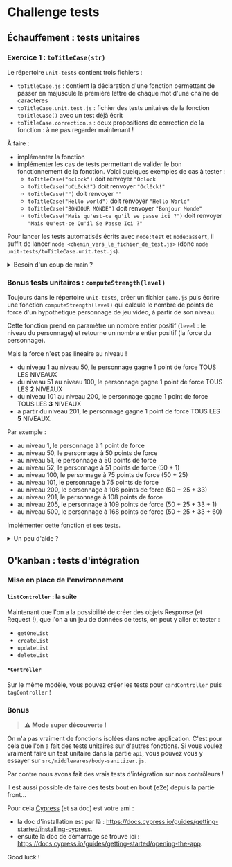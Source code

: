 # Challenge tests

## Échauffement : tests unitaires

### Exercice 1 : `toTitleCase(str)`

Le répertoire `unit-tests` contient trois fichiers :

- `toTitleCase.js` : contient la déclaration d'une fonction permettant de passer en majuscule la première lettre de chaque mot d'une chaîne de caractères
- `toTitleCase.unit.test.js` : fichier des tests unitaires de la fonction `toTitleCase()` avec un test déjà écrit
- `toTitleCase.correction.s` : deux propositions de correction de la fonction : à ne pas regarder maintenant !

À faire :

- implémenter la fonction
- implémenter les cas de tests permettant de valider le bon fonctionnement de la fonction. Voici quelques exemples de cas à tester :
  - `toTitleCase("oclock")` doit renvoyer `"Oclock`
  - `toTitleCase("oCL0ck!")` doit renvoyer `"Ocl0ck!"`
  - `toTitleCase("")` doit renvoyer `""`
  - `toTitleCase("Hello world")` doit renvoyer `"Hello World"`
  - `toTitleCase("BONJOUR MONDE")` doit renvoyer `"Bonjour Monde"`
  - `toTitleCase("Mais qu'est-ce qu'il se passe ici ?")` doit renvoyer `"Mais Qu'est-ce Qu'il Se Passe Ici ?"`

Pour lancer les tests automatisés écrits avec `node:test` et `node:assert`, il suffit de lancer `node <chemin_vers_le_fichier_de_test.js>` (donc `node unit-tests/toTitleCase.unit.test.js`).

<details><summary>Besoin d'un coup de main ?</summary>

Dans la fonction on doit :

- vérifier qu'il y a une chaîne de caractères
- passer la chaîne de caractères en minuscules
- séparer chaque mot de la chaîne de caractères
- passer la première lettre de chaque mot en majuscule
- retourner une chaîne avec l'ensemble des mots

<details><summary>Ça ne marche pas ?</summary>

Tu peux regarder les fonctions du fichier `toTitleCase.correction.js` et copier
le code d'une fonction dans ton fichier.

</details>

</details>

### Bonus tests unitaires : `computeStrength(level)`

Toujours dans le répertoire `unit-tests`, créer un fichier `game.js` puis écrire une fonction `computeStrength(level)` qui calcule le nombre de points de force d'un hypothétique personnage de jeu vidéo, à partir de son niveau.

Cette fonction prend en paramètre un nombre entier positif (`level` : le niveau du personnage) et retourne un nombre entier positif (la force du personnage).

Mais la force n'est pas linéaire au niveau !

- du niveau 1 au niveau 50, le personnage gagne 1 point de force TOUS LES NIVEAUX
- du niveau 51 au niveau 100, le personnage gagne 1 point de force TOUS LES **2** NIVEAUX
- du niveau 101 au niveau 200, le personnage gagne 1 point de force TOUS LES **3** NIVEAUX
- à partir du niveau 201, le personnage gagne 1 point de force TOUS LES **5** NIVEAUX.

Par exemple :

- au niveau 1, le personnage à 1 point de force
- au niveau 50, le personnage à 50 points de force
- au niveau 51, le personnage à 50 points de force
- au niveau 52, le personnage à 51 points de force (50 + 1)
- au niveau 100, le personnage à 75 points de force (50 + 25)
- au niveau 101, le personnage à 75 points de force
- au niveau 200, le personnage à 108 points de force (50 + 25 + 33)
- au niveau 201, le personnage à 108 points de force
- au niveau 205, le personnage à 109 points de force (50 + 25 + 33 + 1)
- au niveau 500, le personnage à 168 points de force (50 + 25 + 33 + 60)

Implémenter cette fonction et ses tests.

<details><summary>Un peu d'aide ?</summary>

Si le personnage est au niveau 55 :

- il gagne 1 point tous les 2 niveaux entre 50 et 55 :
  - car on nous dit que c'est à partir du niveau 52 qu'il gagne 1 point
  - donc entre 50 et 55, il gagne :
    - 55 - 50 = 5
    - 5 / 2 = 2,5
    - partie entière : 2 points

- sur les niveaux 0 à 50, il gagne 50 points
- au total, il gagne donc 50 + 2 = 52 points au niveau 55.

La fonction [Math.trunc()](https://developer.mozilla.org/fr/docs/Web/JavaScript/Reference/Global_Objects/Math/trunc) peut aider !

<details><summary>On ne reste pas bloqué !</summary>

```js
/**
 * Retourne le nombre de points selon le niveau.
 * @param {number} level
 * @returns number
 */
export function computeStrength(level) {
  // nombre de points
  let points = 0;

  // sur les niveaux supérieurs à 200
  // par exemple level = 205
  if (level > 200) {
    // le personnage gagne 1 point tous les 5 niveaux
    // on calcul le nombre de niveaux au dessus de 200
    //  - level - 200
    //  - on divise le résultat par 5 (1 point tous les 5 niveaux)
    //  - on récupère la partie entière
    // par exemple (205 - 200) = 5, 5 / 5 = 1
    points += Math.trunc((level - 200) / 5);
    // on met à jour le niveau pour poursuivre le calcul
    // par exemple 205 - 200 = 5, level = 205 - 5 = 200
    level -= (level - 200);
  }

  if (level > 100) {
    points += Math.trunc((level - 100) / 3);
    level -= (level - 100);
  }

  if (level > 50) {
    points += Math.trunc((level - 50) / 2);
    level -= (level - 50);
  }

  // ici il reste au maximum level = 50
  points += level;

  return points;
}
```

</details>

</details>

## O'kanban : tests d'intégration

### Mise en place de l'environnement

#### `listController` : la suite

Maintenant que l'on a la possibilité de créer des objets Response (et Request !), que l'on a un jeu de données de tests, on peut y aller et tester :

- `getOneList`
- `createList`
- `updateList`
- `deleteList`

#### `*Controller`

Sur le même modèle, vous pouvez créer les tests pour `cardController` puis `tagController` !

### Bonus

> **:warning: Mode super découverte !**

On n'a pas vraiment de fonctions isolées dans notre application. C'est pour cela que l'on a fait des tests unitaires sur d'autres fonctions.
Si vous voulez vraiment faire un test unitaire dans la partie `api`, vous pouvez vous y essayer sur `src/middlewares/body-sanitizer.js`.

Par contre nous avons fait des vrais tests d'intégration sur nos contrôleurs !

Il est aussi possible de faire des tests bout en bout (e2e) depuis la partie front...

Pour cela [Cypress](https://www.cypress.io/) (et sa doc) est votre ami :

- la doc d'installation est par là : <https://docs.cypress.io/guides/getting-started/installing-cypress>.
- ensuite la doc de démarrage se trouve ici : <https://docs.cypress.io/guides/getting-started/opening-the-app>.

Good luck !
